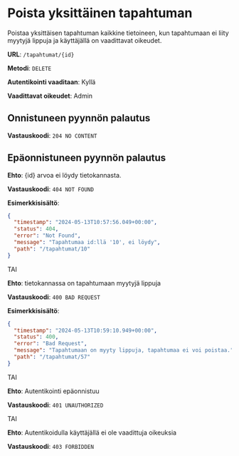 # Poista yksittäinen tapahtuman

Poistaa yksittäisen tapahtuman kaikkine tietoineen, kun tapahtumaan ei liity myytyjä lippuja ja käyttäjällä on vaadittavat oikeudet.

**URL**: `/tapahtumat/{id}`

**Metodi**: `DELETE`

**Autentikointi vaaditaan**: Kyllä

**Vaadittavat oikeudet**: Admin

## Onnistuneen pyynnön palautus

**Vastauskoodi**: `204 NO CONTENT`

## Epäonnistuneen pyynnön palautus

**Ehto**: {id} arvoa ei löydy tietokannasta.

**Vastauskoodi**: `404 NOT FOUND`

**Esimerkkisisältö**:

```json
{
  "timestamp": "2024-05-13T10:57:56.049+00:00",
  "status": 404,
  "error": "Not Found",
  "message": "Tapahtumaa id:llä '10', ei löydy",
  "path": "/tapahtumat/10"
}
```

TAI

**Ehto**: tietokannassa on tapahtumaan myytyjä lippuja

**Vastauskoodi**: `400 BAD REQUEST`

**Esimerkkisisältö**:

```json
{
  "timestamp": "2024-05-13T10:59:10.949+00:00",
  "status": 400,
  "error": "Bad Request",
  "message": "Tapahtumaan on myyty lippuja, tapahtumaa ei voi poistaa.",
  "path": "/tapahtumat/57"
}
```

TAI

**Ehto**: Autentikointi epäonnistuu

**Vastauskoodi**: `401 UNAUTHORIZED`

TAI

**Ehto**: Autentikoidulla käyttäjällä ei ole vaadittuja oikeuksia

**Vastauskoodi**: `403 FORBIDDEN`
